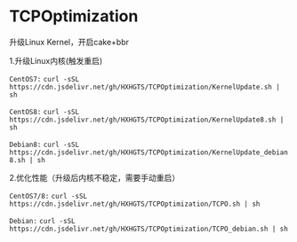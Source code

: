 # TCPOptimization

升级Linux Kernel，开启cake+bbr

1.升级Linux内核(触发重启)

`CentOS7:`
`curl -sSL https://cdn.jsdelivr.net/gh/HXHGTS/TCPOptimization/KernelUpdate.sh | sh`

`CentOS8:`
`curl -sSL https://cdn.jsdelivr.net/gh/HXHGTS/TCPOptimization/KernelUpdate8.sh | sh`

`Debian8:`
`curl -sSL https://cdn.jsdelivr.net/gh/HXHGTS/TCPOptimization/KernelUpdate_debian8.sh | sh`

2.优化性能（升级后内核不稳定，需要手动重启）

`CentOS7/8:`
`curl -sSL https://cdn.jsdelivr.net/gh/HXHGTS/TCPOptimization/TCPO.sh | sh`

`Debian:`
`curl -sSL https://cdn.jsdelivr.net/gh/HXHGTS/TCPOptimization/TCPO_debian.sh | sh`
